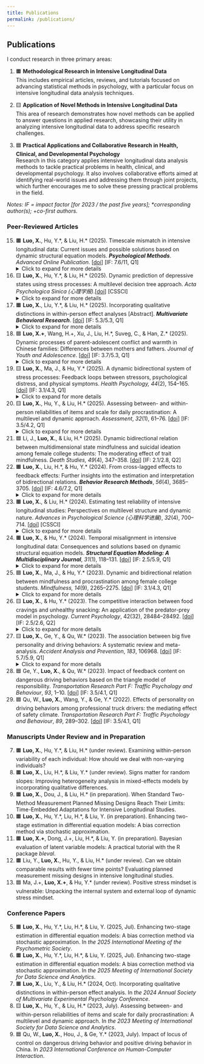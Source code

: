 ```yaml
---
title: Publications
permalink: /publications/ 
---
```


## **Publications**

I conduct research in three primary areas:

1. 🟧 **Methodological Research in Intensive Longitudinal Data**  
   This includes empirical articles, reviews, and tutorials focused on advancing statistical methods in psychology, with a particular focus on intensive longitudinal data analysis techniques.

2. 🟨 **Application of Novel Methods in Intensive Longitudinal Data**  
   This area of research demonstrates how novel methods can be applied to answer questions in applied research, showcasing their utility in analyzing intensive longitudinal data to address specific research challenges.

3. 🟦 **Practical Applications and Collaborative Research in Health, Clinical, and Developmental Psychology**  
   Research in this category applies intensive longitudinal data analysis methods to tackle practical problems in health, clinical, and developmental psychology. It also involves collaborative efforts aimed at identifying real-world issues and addressing them through joint projects, which further encourages me to solve these pressing practical problems in the field.

*Notes: IF = impact factor \[for 2023 / the past five years\]; \*corresponding author(s);* \+*co-first authors.*

### **Peer‐Reviewed Articles**

15. 🟧 **Luo, X.**, Hu, Y.\*, & Liu, H.\* (2025). Timescale mismatch in intensive longitudinal data: Current issues and possible solutions based on dynamic structural equation models. ***Psychological Methods***. *Advanced Online Publication*. \[[doi](https://doi.org/10.1037/met0000749)\] \[IF: 7.6/11, Q1\] 
    <details>
        <summary>Click to expand for more details</summary>
        - <em>Download the full article</em> : <a href="/assets/pdfs/2025online_PM_Timescale Mismatch.pdf">Download PDF</a><br>
        - <em>Open Data & Code</em> : <a href="https://osf.io/fdpsj/">OSF Repository</a>
        <div style="text-align: center;">
            <img src="/assets/images/Timescale_Mismatch.png" width="80%">
        </div>
    </details>
14. 🟨 **Luo, X.**, Hu, Y.\*, & Liu, H.\* (2025). Dynamic prediction of depressive states using stress processes: A multilevel decision tree approach. *Acta Psychologica Sinica (心理学报)*.\[[doi](https://journal.psych.ac.cn/xlxb/CN/10.3724/SP.J.1041.2025.030)\] \[CSSCI\]
    <details>
        <summary>Click to expand for more details</summary>
        - <em>Open Data & Code</em> : <a href="https://osf.io/936tq/">OSF Repository</a><br>
        - <em>Download the full article</em> : <a href="/assets/pdfs/2025_心理学报_压力过程对抑郁状态的动态预测：基于多层决策树.pdf">Download PDF</a><br>
    </details>
13. 🟧 **Luo, X.**, Liu, Y.\*, & Liu, H.\* (2025). Incorporating qualitative distinctions in within-person effect analyses \[Abstract\]. ***Multivariate Behavioral Research***. \[[doi](https://doi.org/10.1080/00273171.2025.2443362)\] \[IF: 5.3/5.3, Q1\] 
    <details>
        <summary>Click to expand for more details</summary>
        - <em>Download the full article</em> : <a href="/assets/pdfs/2025_MBR_Incorporating Qualitative Distinctions in Within-Person Effect Analyses.pdf">Download PDF</a><br>
    </details>
12. 🟦 **Luo, X.+**, Wang, H.+, Xu, J., Liu, H.\*, Suveg, C., & Han, Z.\* (2025). Dynamic processes of parent-adolescent conflict and warmth in Chinese families: Differences between mothers and fathers. *Journal of Youth and Adolescence*. \[[doi](https://doi.org/10.1007/s10964-025-02160-5)\] \[IF: 3.7/5.3, Q1\]
    <details>
        <summary>Click to expand for more details</summary>
        - <em>Download the full article</em> : <a href="/assets/pdfs/2025_JYA_Dynamic Processes of Parent–Adolescent Interaction.pdf">Download PDF</a><br>
    </details>
11. 🟨 **Luo, X.**, Ma, J., & Hu, Y.\* (2025). A dynamic bidirectional system of stress processes: Feedback loops between stressors, psychological distress, and physical symptoms. *Health Psychology, 44*(2), 154–165. \[[doi](https://psycnet.apa.org/record/2025-30514-001?doi=1)\] \[IF: 3.1/4.3, Q1\]
    <details>
        <summary>Click to expand for more details</summary>
        - <em>Download the full article</em> : <a href="/assets/pdfs/2025_HP_A Dynamic Bidirectional System of Stress Processes.pdf">Download PDF</a><br>
        - <em>Open Data & Code</em> : <a href="https://osf.io/gkrjw/">OSF Repository</a>
        <div style="text-align: center;">
            <img src="/assets/images/Dynamic_Bidirectional_System.png" width="50%">
        </div>
    </details>
10. 🟨 **Luo, X.**, Hu, Y., & Liu, H.\* (2025). Assessing between- and within-person reliabilities of items and scale for daily procrastination: A multilevel and dynamic approach. *Assessment*, *32*(1), 61–76. \[[doi](https://journals.sagepub.com/doi/abs/10.1177/10731911241235467)\] \[IF: 3.5/4.2, Q1\]
    <details>
        <summary>Click to expand for more details</summary>
        - <em>Download the full article</em> : <a href="/assets/pdfs/2025_Assessment_Assessing between- and within-person reliabilities.pdf">Download PDF</a>
    </details>
9. 🟦 Li, J., **Luo, X.**, & Liu, H.\* (2025). Dynamic bidirectional relation between multidimensional state mindfulness and suicidal ideation among female college students: The moderating effect of trait mindfulness. *Death Studies, 49*(4), 347–358. \[[doi](https://www.tandfonline.com/doi/abs/10.1080/07481187.2024.2329180)\] \[IF: 2.1/2.8, Q2\]
8. 🟧 **Luo, X.**, Liu, H.\*, & Hu, Y.\* (2024). From cross-lagged effects to feedback effects: Further insights into the estimation and interpretation of bidirectional relations. ***Behavior Research Methods***, *56*(4), 3685–3705. \[[doi](https://doi.org/10.3758/s13428-023-02304-0)\] \[IF: 4.6/7.2, Q1\]
    <details>
        <summary>Click to expand for more details</summary>
        - <em>Download the full article</em> : <a href="/assets/pdfs/2024_BRM_Estimating and Interpreting Feedback Effects.pdf">Download PDF</a><br>
        - <em>Open Data & Code</em> : <a href="https://osf.io/psxw6/">OSF Repository</a>
        <div style="text-align: center;">
            <img src="/assets/images/Feedback_Effect.png" width="90%">
        </div>
    </details>
7. 🟧 **Luo, X.**, & Liu, H.\* (2024). Estimating test reliability of intensive longitudinal studies: Perspectives on multilevel structure and dynamic nature. *Advances in Psychological Science (心理科学进展)*, *32*(4), 700–714. \[[doi](https://journal.psych.ac.cn/xlkxjz/EN/abstract/abstract7040.shtml)\] \[CSSCI\]
    <details>
        <summary>Click to expand for more details</summary>
        - <em>Download the full article</em> : <a href="/assets/pdfs/2024_心理科学进展_密集追踪研究中测验信度的估计 多层结构和动态特性的视角.pdf">Download PDF</a><br>
        - <em>Open Data & Code</em> : <a href="https://osf.io/n2gw7/">OSF Repository</a>
    </details>
6. 🟧 **Luo, X.**, & Hu, Y.\* (2024). Temporal misalignment in intensive longitudinal data: Consequences and solutions based on dynamic structural equation models. ***Structural Equation Modeling: A Multidisciplinary Journal***, *31*(1), 118–131. \[[doi](https://www.tandfonline.com/doi/full/10.1080/10705511.2023.2207749)\] \[IF: 2.5/5.9, Q1\]
    <details>
        <summary>Click to expand for more details</summary>
        - <em>Download the full article</em> : <a href="/assets/pdfs/2024_SEM_Temporal Misalignment.pdf">Download PDF</a><br>
        <div style="text-align: center;">
            <img src="/assets/images/Temporal_Misalignment.png" width="65%">
        </div>
    </details>
5. 🟦 **Luo, X.**, Ma, J., & Hu, Y.\* (2023). Dynamic and bidirectional relation between mindfulness and procrastination among female college students. *Mindfulness, 14*(9), 2265–2275. \[[doi](https://link.springer.com/article/10.1007/s12671-023-02216-2)\] \[IF: 3.1/4.3, Q1\]
    <details>
        <summary>Click to expand for more details</summary>
        - <em>Download the full article</em> : <a href="/assets/pdfs/2023_Mindfulness_Dynamic Bidirectional Relation Between Procrastionation and Mindfulness.pdf">Download PDF</a><br>
    </details>
4. 🟨 **Luo, X.**, & Hu, Y.\* (2023). The competitive interaction between food cravings and unhealthy snacking: An application of the predator-prey model in psychology. *Current Psychology*, 42(32), 28484–28492. \[[doi](https://link.springer.com/article/10.1007/s12144-022-03848-8)\] \[IF: 2.5/2.6, Q2\]
    <details>
        <summary>Click to expand for more details</summary>
        - <em>Download the full article</em> : <a href="/assets/pdfs/2023_CP_Application of the Predator-Prey Model.pdf">Download PDF</a><br>
    </details>
3. 🟨 **Luo, X.**, Ge, Y., & Qu, W.\* (2023). The association between big five personality and driving behaviors: A systematic review and meta-analysis. *Accident Analysis and Prevention*, *183*, 106968. \[[doi](https://www.sciencedirect.com/science/article/pii/S0001457523000155?via%3Dihub)\] \[IF: 5.7/5.9, Q1\]
    <details>
        <summary>Click to expand for more details</summary>
        - <em>Download the full article</em> : <a href="/assets/pdfs/2023_AAP_meta-analysis.pdf">Download PDF</a><br>
    </details>
2. 🟦 Ge, Y., **Luo, X.**, & Qu, W.\* (2023). Impact of feedback content on dangerous driving behaviors based on the triangle model of responsibility. *Transportation Research Part F: Traffic Psychology and Behaviour*, *93*, 1–10. \[[doi](https://www.sciencedirect.com/science/article/pii/S136984782200287X?via%3Dihub)\] \[IF: 3.5/4.1, Q1\]
1. 🟦 Qu, W., **Luo, X.**, Wang, Y., & Ge, Y.\* (2022). Effects of personality on driving behaviors among professional truck drivers: the mediating effect of safety climate. *Transportation Research Part F: Traffic Psychology and Behaviour*, *89*, 289–302. \[[doi](https://www.sciencedirect.com/science/article/pii/S136984782200153X?via%3Dihub)\] \[IF: 3.5/4.1, Q1\]

### **Manuscripts Under Review and in Preparation**

7. 🟧 **Luo, X.**, Hu, Y.\*, & Liu, H.\* (under review). Examining within-person variability of each individual: How should we deal with non-varying individuals?
6. 🟧 **Luo, X.**, Liu, H.\*, & Liu, Y.\* (under review). Signs matter for random slopes: Improving heterogeneity analysis in mixed-effects models by incorporating qualitative differences.
5. 🟧 **Luo, X.**, Dou, J., & Liu, H.\* (in preparation). When Standard Two-Method Measurement Planned Missing Designs Reach Their Limits: Time-Embedded Adaptations for Intensive Longitudinal Studies.
4. 🟧 **Luo, X.**, Hu, Y.\*, Liu, H.\*, & Liu, Y. (in preparation). Enhancing two-stage estimation in differential equation models: A bias correction method via stochastic approximation.
3. 🟧 **Luo, X.+**, Dong, J.+, Liu, H.\*, & Liu, Y. (in preparation). Bayesian evaluation of latent variable models: A practical tutorial with the R package *bleval*.
2. 🟧 Liu, Y., **Luo, X.**, Hu, Y., & Liu, H.\* (under review). Can we obtain comparable results with fewer time points? Evaluating planned measurement missing designs in intensive longitudinal studies.
1. 🟦 Ma, J.+, **Luo, X.+**, & Hu, Y.\* (under review). Positive stress mindset is vulnerable: Unpacking the internal system and external loop of dynamic stress mindset.

### **Conference Papers**

5. 🟧 **Luo, X.**, Hu, Y.\*, Liu, H.\*, & Liu, Y. (2025, Jul). Enhancing two-stage estimation in differential equation models: A bias correction method via stochastic approximation. In *the 2025 International Meeting of the Psychometric Society*.
4. 🟧 **Luo, X.**, Hu, Y.\*, Liu, H.\*, & Liu, Y. (2025, Jul). Enhancing two-stage estimation in differential equation models: A bias correction method via stochastic approximation. In *the 2025 Meeting of International Society for Data Science and Analytics*.
3. 🟧 **Luo, X.**, Liu, Y., & Liu, H.\* (2024, Oct). Incorporating qualitative distinctions in within-person effect analysis. In *the 2024 Annual Society of Multivariate Experimental Psychology Conference*.
2. 🟨 **Luo, X.**, Hu, Y., & Liu, H.\* (2023, July). Assessing between- and within-person reliabilities of items and scale for daily procrastination: A multilevel and dynamic approach. In *the 2023 Meeting of International Society for Data Science and Analytics*.
1. 🟦 Qu, W., **Luo, X.**, Hou, J., & Ge, Y.\* (2023, July). Impact of locus of control on dangerous driving behavior and positive driving behavior in China. In *2023 International Conference on Human-Computer Interaction*.
